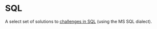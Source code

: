# SQL

A select set of solutions to [challenges in SQL](https://www.hackerrank.com/domains/sql) (using the MS SQL dialect).